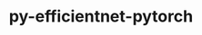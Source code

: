 ---
title: "py-efficientnet-pytorch"
layout: cache
categories: [package, v0.22.5]
meta: {"compilers": ["gcc@=11.4.0"], "num_specs": 4, "num_specs_by_stack": {"ml-linux-x86_64-cpu": 2, "ml-linux-x86_64-cuda": 2, "root": 4}, "oss": ["ubuntu22.04"], "platforms": ["linux"], "stacks": ["ml-linux-x86_64-cpu", "ml-linux-x86_64-cuda", "root"], "targets": ["x86_64_v3"], "versions": ["0.7.1"]}
spec_details: [{"compiler": "gcc@=11.4.0", "hash": "7sxralu5w6pi3jjxrrzhfg5r7e2n4siy", "os": "ubuntu22.04", "platform": "linux", "size": "-", "stacks": ["ml-linux-x86_64-cpu", "root"], "tarball": "https://binaries.spack.io/v0.22.5/build_cache/linux-ubuntu22.04-x86_64_v3/gcc-11.4.0/py-efficientnet-pytorch-0.7.1/linux-ubuntu22.04-x86_64_v3-gcc-11.4.0-py-efficientnet-pytorch-0.7.1-7sxralu5w6pi3jjxrrzhfg5r7e2n4siy.spack", "target": "x86_64_v3", "variants": ["build_system=python_pip"], "versions": ["0.7.1"]}, {"compiler": "gcc@=11.4.0", "hash": "ecrrnobtso4ybtf372zfopwg2r22bbbw", "os": "ubuntu22.04", "platform": "linux", "size": "-", "stacks": ["ml-linux-x86_64-cpu", "root"], "tarball": "https://binaries.spack.io/v0.22.5/build_cache/linux-ubuntu22.04-x86_64_v3/gcc-11.4.0/py-efficientnet-pytorch-0.7.1/linux-ubuntu22.04-x86_64_v3-gcc-11.4.0-py-efficientnet-pytorch-0.7.1-ecrrnobtso4ybtf372zfopwg2r22bbbw.spack", "target": "x86_64_v3", "variants": ["build_system=python_pip"], "versions": ["0.7.1"]}, {"compiler": "gcc@=11.4.0", "hash": "qycshbtbamiyx7jpvsivln6bvhuuerzi", "os": "ubuntu22.04", "platform": "linux", "size": "-", "stacks": ["ml-linux-x86_64-cuda", "root"], "tarball": "https://binaries.spack.io/v0.22.5/build_cache/linux-ubuntu22.04-x86_64_v3/gcc-11.4.0/py-efficientnet-pytorch-0.7.1/linux-ubuntu22.04-x86_64_v3-gcc-11.4.0-py-efficientnet-pytorch-0.7.1-qycshbtbamiyx7jpvsivln6bvhuuerzi.spack", "target": "x86_64_v3", "variants": ["build_system=python_pip"], "versions": ["0.7.1"]}, {"compiler": "gcc@=11.4.0", "hash": "uty2uf4oh57nptldoe5r4o26u3zkhm5x", "os": "ubuntu22.04", "platform": "linux", "size": "-", "stacks": ["ml-linux-x86_64-cuda", "root"], "tarball": "https://binaries.spack.io/v0.22.5/build_cache/linux-ubuntu22.04-x86_64_v3/gcc-11.4.0/py-efficientnet-pytorch-0.7.1/linux-ubuntu22.04-x86_64_v3-gcc-11.4.0-py-efficientnet-pytorch-0.7.1-uty2uf4oh57nptldoe5r4o26u3zkhm5x.spack", "target": "x86_64_v3", "variants": ["build_system=python_pip"], "versions": ["0.7.1"]}]
---